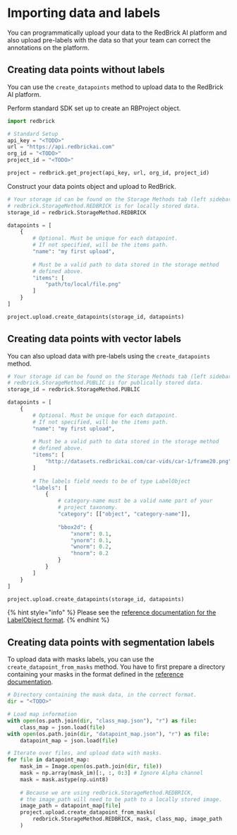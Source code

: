 # Importing data and labels

You can programmatically upload your data to the RedBrick AI platform and also upload pre-labels with the data so that your team can correct the annotations on the platform.&#x20;

## Creating data points without labels

You can use the `create_datapoints` method to upload data to the RedBrick AI platform.&#x20;

Perform standard SDK set up to create an RBProject object.

```python
import redbrick

# Standard Setup
api_key = "<TODO>"
url = "https://api.redbrickai.com"
org_id = "<TODO>"
project_id = "<TODO>"

project = redbrick.get_project(api_key, url, org_id, project_id)
```

Construct your data points object and upload to RedBrick.

```python
# Your storage id can be found on the Storage Methods tab (left sidebar) on RedBrick AI
# redbrick.StorageMethod.REDBRICK is for locally stored data.
storage_id = redbrick.StorageMethod.REDBRICK

datapoints = [
    {
        # Optional. Must be unique for each datapoint.
        # If not specified, will be the items path.
        "name": "my first upload",
        
        # Must be a valid path to data stored in the storage method
        # defined above.
        "items": [
            "path/to/local/file.png"
        ]
    }
]

project.upload.create_datapoints(storage_id, datapoints)
```

## Creating data points with vector labels

You can also upload data with pre-labels using the `create_datapoints` method.

```python
# Your storage id can be found on the Storage Methods tab (left sidebar) on RedBrick AI
# redbrick.StorageMethod.PUBLIC is for publically stored data.
storage_id = redbrick.StorageMethod.PUBLIC

datapoints = [
    {
        # Optional. Must be unique for each datapoint.
        # If not specified, will be the items path.
        "name": "my first upload",
        
        # Must be a valid path to data stored in the storage method
        # defined above.
        "items": [
            "http://datasets.redbrickai.com/car-vids/car-1/frame20.png"
        ]
        
        # The labels field needs to be of type LabelObject
        "labels": [
            {
                # category-name must be a valid name part of your
                # project taxonomy.
                "category": [["object", "category-name"]],
                
                "bbox2d": {
                    "xnorm": 0.1,
                    "ynorm": 0.1,
                    "wnorm": 0.2,
                    "hnorm": 0.2
                }
            }
        ]
    }
]

project.upload.create_datapoints(storage_id, datapoints)
```

{% hint style="info" %}
Please see the [reference documentation for the LabelObject format](reference.md#labelobject).
{% endhint %}

## Creating data points with segmentation labels

To upload data with masks labels, you can use the `create_datapoint_from_masks` method. You have to first prepare a directory containing your masks in the format defined in the [reference documentation](reference.md#png-mask-formats).

```python
# Directory containing the mask data, in the correct format.
dir = "<TODO>" 

# Load map information
with open(os.path.join(dir, "class_map.json"), "r") as file:
    class_map = json.load(file)
with open(os.path.join(dir, "datapoint_map.json"), "r") as file:
    datapoint_map = json.load(file)

# Iterate over files, and upload data with masks. 
for file in datapoint_map:
    mask_im = Image.open(os.path.join(dir, file))
    mask = np.array(mask_im)[:, :, 0:3] # Ignore Alpha channel
    mask = mask.astype(np.uint8)
    
    # Because we are using redbrick.StorageMethod.REDBRICK, 
    # the image_path will need to be path to a locally stored image. 
    image_path = datapoint_map[file]
    project.upload.create_datapoint_from_masks(
        redbrick.StorageMethod.REDBRICK, mask, class_map, image_path
    )
```
